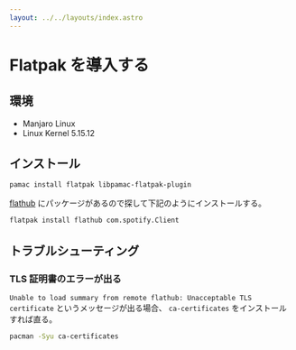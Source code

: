 ```yaml
---
layout: ../../layouts/index.astro
---
```


# Flatpak を導入する

## 環境

- Manjaro Linux
- Linux Kernel 5.15.12

## インストール

```bash
pamac install flatpak libpamac-flatpak-plugin
```

[flathub](https://flathub.org/home) にパッケージがあるので探して下記のようにインストールする。

```bash
flatpak install flathub com.spotify.Client
```

## トラブルシューティング

### TLS 証明書のエラーが出る

`Unable to load summary from remote flathub: Unacceptable TLS certificate` というメッセージが出る場合、 `ca-certificates` をインストールすれば直る。

```bash
pacman -Syu ca-certificates
```
